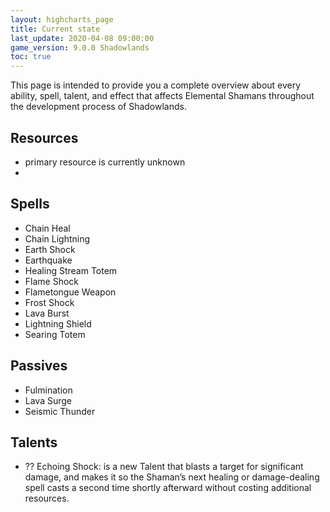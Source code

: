 ```yaml
---
layout: highcharts_page
title: Current state
last_update: 2020-04-08 09:00:00
game_version: 9.0.0 Shadowlands
toc: true
---
```


This page is intended to provide you a complete overview about every ability, spell, talent, and effect that affects Elemental Shamans throughout the development process of Shadowlands.

## Resources
- primary resource is currently unknown
-

## Spells
- Chain Heal
- Chain Lightning
- Earth Shock
- Earthquake
- Healing Stream Totem
- Flame Shock
- Flametongue Weapon
- Frost Shock
- Lava Burst
- Lightning Shield
- Searing Totem

## Passives
- Fulmination
- Lava Surge
- Seismic Thunder

## Talents
- ?? Echoing Shock: is a new Talent that blasts a target for significant damage, and makes it so the Shaman’s next healing or damage-dealing spell casts a second time shortly afterward without costing additional resources.
